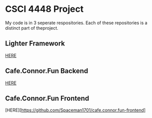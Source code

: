 # CSCI 4448 Project

My code is in 3 seperate respositories. Each of these repositories is a distinct part of theproject.

## Lighter Framework

[HERE](https://github.com/Spaceman1701/lighter)

## Cafe.Connor.Fun Backend

[HERE](https://github.com/Spaceman1701/cafe.connor.fun-backend)

## Cafe.Connor.Fun Frontend

[HERE][https://github.com/Spaceman1701/cafe.connor.fun-frontend]
